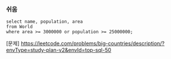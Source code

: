 ### 쉬움

```mysql
select name, population, area
from World
where area >= 3000000 or population >= 25000000;
```

[문제] https://leetcode.com/problems/big-countries/description/?envType=study-plan-v2&envId=top-sql-50
